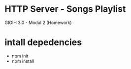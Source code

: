 # HTTP Server - Songs Playlist
GIGIH 3.0 - Modul 2 (Homework)

# intall depedencies
* npm init
* npm install
